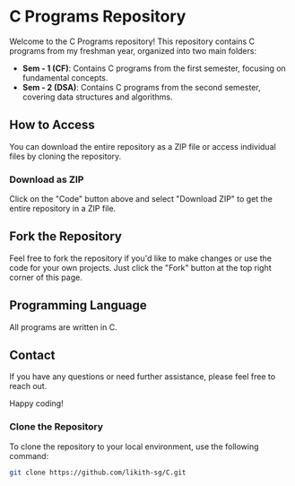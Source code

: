 # C Programs Repository

Welcome to the C Programs repository! This repository contains C programs from my freshman year, organized into two main folders:

- **Sem - 1 (CF)**: Contains C programs from the first semester, focusing on fundamental concepts.
- **Sem - 2 (DSA)**: Contains C programs from the second semester, covering data structures and algorithms.

## How to Access

You can download the entire repository as a ZIP file or access individual files by cloning the repository.

### Download as ZIP

Click on the "Code" button above and select "Download ZIP" to get the entire repository in a ZIP file.

## Fork the Repository

Feel free to fork the repository if you'd like to make changes or use the code for your own projects. Just click the "Fork" button at the top right corner of this page.

## Programming Language

All programs are written in C.

## Contact

If you have any questions or need further assistance, please feel free to reach out.

Happy coding!

### Clone the Repository

To clone the repository to your local environment, use the following command:

```bash
git clone https://github.com/likith-sg/C.git
